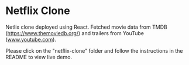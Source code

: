 # Netflix Clone 

Netlix clone deployed using React. Fetched movie data from TMDB (https://www.themoviedb.org/) and trailers from YouTube (www.youtube.com). 

Please click on the "netflix-clone" folder and follow the instructions in the README to view live demo. 
